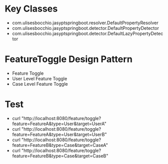 # Key Classes
- com.ulisesbocchio.jasyptspringboot.resolver.DefaultPropertyResolver
- com.ulisesbocchio.jasyptspringboot.detector.DefaultPropertyDetector
- com.ulisesbocchio.jasyptspringboot.detector.DefaultLazyPropertyDetector

# FeatureToggle Design Pattern
- Feature Toggle
- User Level Feature Toggle
- Case Level Feature Toggle

# Test
- curl "http://localhost:8080/feature/toggle?feature=FeatureA&type=User&target=UserA"
- curl "http://localhost:8080/feature/toggle?feature=FeatureA&type=User&target=UserB"
- curl "http://localhost:8080/feature/toggle?feature=FeatureB&type=Case&target=CaseA"
- curl "http://localhost:8080/feature/toggle?feature=FeatureB&type=Case&target=CaseB"